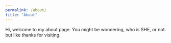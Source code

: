 ```yaml
---
permalink: /about/
title: "About"
---
```


Hi, welcome to my about page. You might be wondering, who is SHE, or not. but like thanks for visiting.